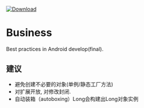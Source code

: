 [ ![Download](https://api.bintray.com/packages/meikoz/dintech/bleep/images/download.svg?version=1.1.6) ](https://bintray.com/meikoz/dintech/bleep/1.1.6/link)

# Business
Best practices in Android develop(final).


## 建议
- 避免创建不必要的对象(单例/静态工厂方法)
- 对扩展开放, 对修改封闭.
- 自动装箱（autoboxing）Long会构建出Long对象实例





